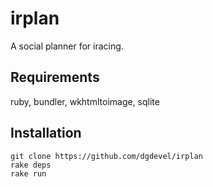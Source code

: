 irplan
======

A social planner for iracing.

Requirements
------------

ruby, bundler, wkhtmltoimage, sqlite

Installation
------------

```
git clone https://github.com/dgdevel/irplan
rake deps
rake run
```